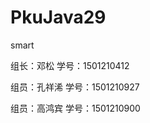 # PkuJava29
smart
<html>
<p>组长：邓松        学号：1501210412
<p>组员：孔祥浠      学号：1501210927
<p>组员：高鸿宾      学号：1501210900
</html>
